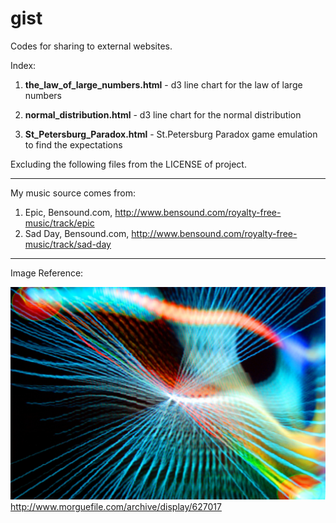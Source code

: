 # gist
Codes for sharing to external websites.

Index:

1. **the_law_of_large_numbers.html** - d3 line chart for the law of large numbers

2. **normal_distribution.html** - d3 line chart for the normal distribution

3. **St_Petersburg_Paradox.html** - St.Petersburg Paradox game emulation to find the expectations  

Excluding the following files from the LICENSE of project.

***

My music source comes from: 

1. Epic, Bensound.com, http://www.bensound.com/royalty-free-music/track/epic
2. Sad Day, Bensound.com,  http://www.bensound.com/royalty-free-music/track/sad-day

***

Image Reference:

![Data Visualization](file421255110386.jpg)
http://www.morguefile.com/archive/display/627017
